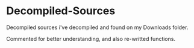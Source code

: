 # Decompiled-Sources

Decompiled sources i've decompiled and found on my Downloads folder.

Commented for better understanding, and also re-writted functions.
